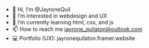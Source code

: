 - 👋 Hi, I’m @JayroneQuil
- 👀 I’m interested in webdesign and UX
- 🌱 I’m currently learning html, css, and js
- 📫 How to reach me jayrone_quilaton@outlook.com
- 💻 Portfolio (UX): jayronequilaton.framer.website

<!---
JayroneQuil/JayroneQuil is a ✨ special ✨ repository because its `README.md` (this file) appears on your GitHub profile.
You can click the Preview link to take a look at your changes.
--->
